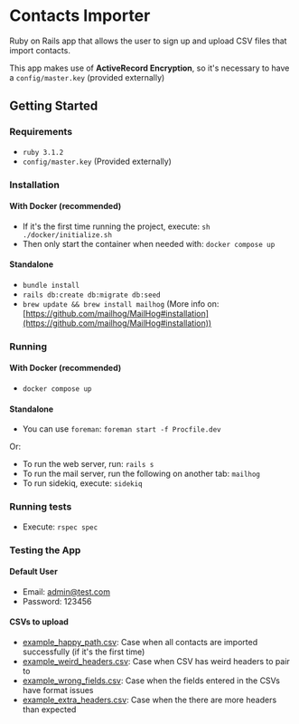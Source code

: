 # Contacts Importer

Ruby on Rails app that allows the user to sign up and upload CSV files that import contacts.

This app makes use of **ActiveRecord Encryption**, so it's necessary to have a `config/master.key` (provided externally)

## Getting Started

### Requirements

- `ruby 3.1.2`
- `config/master.key` (Provided externally)

### Installation

#### With Docker (recommended)

- If it's the first time running the project, execute: `sh ./docker/initialize.sh`
- Then only start the container when needed with: `docker compose up`

#### Standalone

- `bundle install`
- `rails db:create db:migrate db:seed`
- `brew update && brew install mailhog` (More info on: [https://github.com/mailhog/MailHog#installation](https://github.com/mailhog/MailHog#installation))

### Running

#### With Docker (recommended)

- `docker compose up`

#### Standalone

- You can use `foreman`: `foreman start -f Procfile.dev`

Or:

- To run the web server, run: `rails s`
- To run the mail server, run the following on another tab: `mailhog`
- To run sidekiq, execute: `sidekiq`

### Running tests

- Execute: `rspec spec`


### Testing the App

#### Default User

- Email: admin@test.com
- Password: 123456

#### CSVs to upload

- [example_happy_path.csv](https://github.com/hepu/contacts-importer/blob/main/example_happy_path.csv): Case when all contacts are imported successfully (if it's the first time)
- [example_weird_headers.csv](https://github.com/hepu/contacts-importer/blob/main/example_weird_headers.csv): Case when CSV has weird headers to pair to
- [example_wrong_fields.csv](https://github.com/hepu/contacts-importer/blob/main/example_wrong_fields.csv): Case when the fields entered in the CSVs have format issues
- [example_extra_headers.csv](https://github.com/hepu/contacts-importer/blob/main/example_extra_headers.csv): Case when the there are more headers than expected